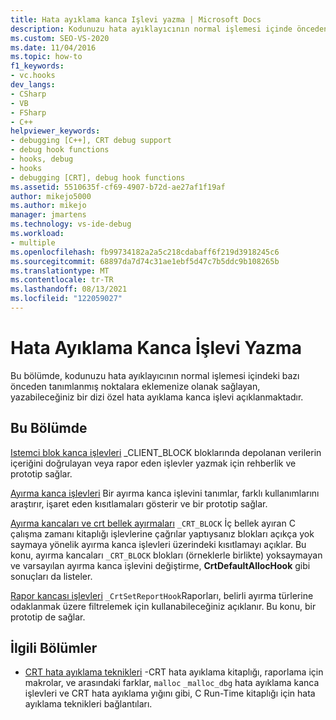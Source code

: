 ```yaml
---
title: Hata ayıklama kanca Işlevi yazma | Microsoft Docs
description: Kodunuzu hata ayıklayıcının normal işlemesi içinde önceden tanımlanmış noktalara eklemenizi sağlamak için yazabilen özel hata ayıklama kancası işlevleri hakkında bilgi edinin.
ms.custom: SEO-VS-2020
ms.date: 11/04/2016
ms.topic: how-to
f1_keywords:
- vc.hooks
dev_langs:
- CSharp
- VB
- FSharp
- C++
helpviewer_keywords:
- debugging [C++], CRT debug support
- debug hook functions
- hooks, debug
- hooks
- debugging [CRT], debug hook functions
ms.assetid: 5510635f-cf69-4907-b72d-ae27af1f19af
author: mikejo5000
ms.author: mikejo
manager: jmartens
ms.technology: vs-ide-debug
ms.workload:
- multiple
ms.openlocfilehash: fb99734182a2a5c218cdabaff6f219d3918245c6
ms.sourcegitcommit: 68897da7d74c31ae1ebf5d47c7b5ddc9b108265b
ms.translationtype: MT
ms.contentlocale: tr-TR
ms.lasthandoff: 08/13/2021
ms.locfileid: "122059027"
---
```

# <a name="debug-hook-function-writing"></a>Hata Ayıklama Kanca İşlevi Yazma
Bu bölümde, kodunuzu hata ayıklayıcının normal işlemesi içindeki bazı önceden tanımlanmış noktalara eklemenize olanak sağlayan, yazabileceğiniz bir dizi özel hata ayıklama kanca işlevi açıklanmaktadır.

## <a name="in-this-section"></a>Bu Bölümde
 [Istemci blok kanca işlevleri](../debugger/client-block-hook-functions.md) _CLIENT_BLOCK bloklarında depolanan verilerin içeriğini doğrulayan veya rapor eden işlevler yazmak için rehberlik ve prototip sağlar.

 [Ayırma kanca işlevleri](../debugger/allocation-hook-functions.md) Bir ayırma kanca işlevini tanımlar, farklı kullanımlarını araştırır, işaret eden kısıtlamaları gösterir ve bir prototip sağlar.

 [Ayırma kancaları ve crt bellek ayırmaları](../debugger/allocation-hooks-and-c-run-time-memory-allocations.md) `_CRT_BLOCK` İç bellek ayıran C çalışma zamanı kitaplığı işlevlerine çağrılar yaptıysanız blokları açıkça yok saymaya yönelik ayırma kanca işlevleri üzerindeki kısıtlamayı açıklar. Bu konu, ayırma kancaları `_CRT_BLOCK` blokları (örneklerle birlikte) yoksaymayan ve varsayılan ayırma kanca işlevini değiştirme, **CrtDefaultAllocHook** gibi sonuçları da listeler.

 [Rapor kancası işlevleri](../debugger/report-hook-functions.md) `_CrtSetReportHook`Raporları, belirli ayırma türlerine odaklanmak üzere filtrelemek için kullanabileceğiniz açıklanır. Bu konu, bir prototip de sağlar.

## <a name="related-sections"></a>İlgili Bölümler

- [CRT hata ayıklama teknikleri](../debugger/crt-debugging-techniques.md) -CRT hata ayıklama kitaplığı, raporlama için makrolar, ve arasındaki farklar, `malloc` `_malloc_dbg` hata ayıklama kanca işlevleri ve CRT hata ayıklama yığını gibi, C Run-Time kitaplığı için hata ayıklama teknikleri bağlantıları.